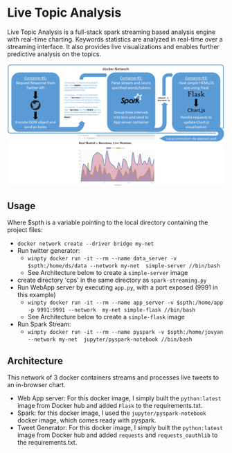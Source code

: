 # Live Topic Analysis

Live Topic Analysis is a full-stack spark streaming based analysis engine with real-time charting. 
Keywords statistics are analyzed in real-time over a streaming interface. It also provides live visualizations and enables further predictive analysis on the topics.

![Process Flow](/images/Architecture.png)

## Usage

Where $spth is a variable pointing to the local directory containing the project files:


- `docker network create --driver bridge my-net`
- Run twitter generator: 
  - `winpty docker run -it --rm --name data_server -v $spth:/home/ds/data --network my-net 
simple-server //bin/bash`
  - See Architecture below to create a `simple-server` image
- create directory 'cps' in the same directory as `spark-streaming.py`
- Run WebApp server by executing `app.py`, with a port exposed (9991 in this example)
  - `winpty docker run -it --rm --name app_server -v $spth:/home/app -p 9991:9991 --network 
my-net simple-flask //bin/bash`
  - See Architecture below to create a `simple-flask` image
- Run Spark Stream:
  - `winpty docker run -it --rm --name pyspark -v $spth:/home/jovyan --network my-net 
jupyter/pyspark-notebook //bin/bash`

## Architecture 
This network of 3 docker containers streams and processes live tweets to an in-browser chart. 

- Web App server: For this docker image, I simply built the `python:latest` image from Docker hub and 
added `Flask` to the requirements.txt.
- Spark: for this docker image, I used the `jupyter/pyspark-notebook` docker image, which comes ready with 
pyspark.
- Tweet Generator: For this docker image, I simply built the `python:latest` image from Docker hub and added `requests` and `requests_oauthlib` to the 
requirements.txt.


